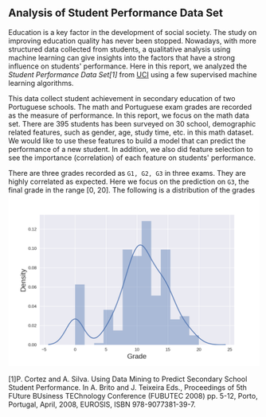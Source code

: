 ## Analysis of Student Performance Data Set

Education is a key factor in the development of social society. The study on improving education quality has never been stopped. Nowadays, with more structured data collected from students, a qualitative analysis using machine learning can give insights into the factors that have a strong influence on students' performance. Here in this report, we analyzed the _Student Performance Data Set[1]_ from [UCI](http://archive.ics.uci.edu/ml/datasets/Student+Performance) using a few supervised machine learning algorithms.

This data collect student achievement in secondary education of two Portuguese schools. The math and Portuguese exam grades are recorded as the measure of performance. In this report, we focus on the math data set.  There are 395 students has been surveyed on 30 school, demographic related features, such as gender, age, study time, etc. in this math dataset. We would like to use these features to build a model that can predict the performance of a new student. In addition, we also did feature selection to see the importance (correlation) of each feature on students' performance.

There are three grades recorded as `G1, G2, G3` in three exams. They are highly correlated as expected. Here we focus on the prediction on `G3`, the final grade in the range [0, 20]. The following is a distribution of the grades ![](../results/images/G3.png)








[1]P. Cortez and A. Silva. Using Data Mining to Predict Secondary School Student Performance. In A. Brito and J. Teixeira Eds., Proceedings of 5th FUture BUsiness TEChnology Conference (FUBUTEC 2008) pp. 5-12, Porto, Portugal, April, 2008, EUROSIS, ISBN 978-9077381-39-7.
